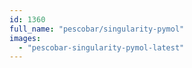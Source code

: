 ```yaml
---
id: 1360
full_name: "pescobar/singularity-pymol"
images: 
  - "pescobar-singularity-pymol-latest"
---
```

